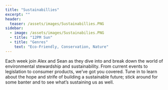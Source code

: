 ```yaml
---
title: "Sustainabillies"
excerpt: ""
header:
  teaser: /assets/images/Sustainabillies.PNG
sidebar:
  - image: /assets/images/Sustainabilies.PNG
  - title: "12PM Sun"
  - title: "Genres"
    text: "Eco-Friendly, Conservation, Nature"
---
```


Each week join Alex and Sean as they dive into and break down the world of environmental stewardship and sustainability. From current events to legislation to consumer products, we’ve got you covered. Tune in to learn about the hope and strife of building a sustainable future; stick around for some banter and to see what’s sustaining us as well.
